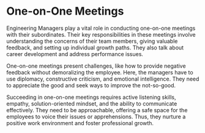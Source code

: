 # One-on-One Meetings

Engineering Managers play a vital role in conducting one-on-one meetings with their subordinates. Their key responsibilities in these meetings involve understanding the concerns of their team members, giving valuable feedback, and setting up individual growth paths. They also talk about career development and address performance issues.

One-on-one meetings present challenges, like how to provide negative feedback without demoralizing the employee. Here, the managers have to use diplomacy, constructive criticism, and emotional intelligence. They need to appreciate the good and seek ways to improve the not-so-good.

Succeeding in one-on-one meetings requires active listening skills, empathy, solution-oriented mindset, and the ability to communicate effectively. They need to be approachable, offering a safe space for the employees to voice their issues or apprehensions. Thus, they nurture a positive work environment and foster professional growth.